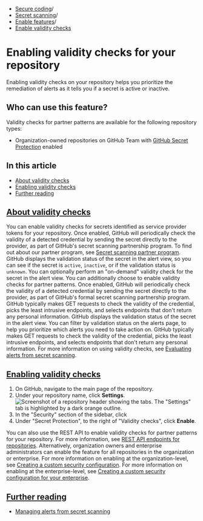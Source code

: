   * [Secure coding](https://docs.github.com/en/code-security "Secure coding")/
  * [Secret scanning](https://docs.github.com/en/code-security/secret-scanning "Secret scanning")/
  * [Enable features](https://docs.github.com/en/code-security/secret-scanning/enabling-secret-scanning-features "Enable features")/
  * [Enable validity checks](https://docs.github.com/en/code-security/secret-scanning/enabling-secret-scanning-features/enabling-validity-checks-for-your-repository "Enable validity checks")


# Enabling validity checks for your repository
Enabling validity checks on your repository helps you prioritize the remediation of alerts as it tells you if a secret is active or inactive.
## Who can use this feature?
Validity checks for partner patterns are available for the following repository types:
  * Organization-owned repositories on GitHub Team with [GitHub Secret Protection](https://docs.github.com/en/get-started/learning-about-github/about-github-advanced-security) enabled


## In this article
  * [About validity checks](https://docs.github.com/en/code-security/secret-scanning/enabling-secret-scanning-features/enabling-validity-checks-for-your-repository#about-validity-checks)
  * [Enabling validity checks](https://docs.github.com/en/code-security/secret-scanning/enabling-secret-scanning-features/enabling-validity-checks-for-your-repository#enabling-validity-checks)
  * [Further reading](https://docs.github.com/en/code-security/secret-scanning/enabling-secret-scanning-features/enabling-validity-checks-for-your-repository#further-reading)


## [About validity checks](https://docs.github.com/en/code-security/secret-scanning/enabling-secret-scanning-features/enabling-validity-checks-for-your-repository#about-validity-checks)
You can enable validity checks for secrets identified as service provider tokens for your repository. Once enabled, GitHub will periodically check the validity of a detected credential by sending the secret directly to the provider, as part of GitHub's secret scanning partnership program. To find out about our partner program, see [Secret scanning partner program](https://docs.github.com/en/code-security/secret-scanning/secret-scanning-partnership-program/secret-scanning-partner-program).
GitHub displays the validation status of the secret in the alert view, so you can see if the secret is `active`, `inactive`, or if the validation status is `unknown`. You can optionally perform an "on-demand" validity check for the secret in the alert view.
You can additionally choose to enable validity checks for partner patterns. Once enabled, GitHub will periodically check the validity of a detected credential by sending the secret directly to the provider, as part of GitHub's formal secret scanning partnership program. GitHub typically makes GET requests to check the validity of the credential, picks the least intrusive endpoints, and selects endpoints that don't return any personal information.
GitHub displays the validation status of the secret in the alert view.
You can filter by validation status on the alerts page, to help you prioritize which alerts you need to take action on.
GitHub typically makes GET requests to check the validity of the credential, picks the least intrusive endpoints, and selects endpoints that don't return any personal information.
For more information on using validity checks, see [Evaluating alerts from secret scanning](https://docs.github.com/en/code-security/secret-scanning/managing-alerts-from-secret-scanning/evaluating-alerts#checking-a-secrets-validity).
## [Enabling validity checks](https://docs.github.com/en/code-security/secret-scanning/enabling-secret-scanning-features/enabling-validity-checks-for-your-repository#enabling-validity-checks)
  1. On GitHub, navigate to the main page of the repository.
  2. Under your repository name, click **Settings**.
![Screenshot of a repository header showing the tabs. The "Settings" tab is highlighted by a dark orange outline.](https://docs.github.com/assets/cb-28260/images/help/repository/repo-actions-settings.png)
  3. In the "Security" section of the sidebar, click 
  4. Under "Secret Protection", to the right of "Validity checks", click **Enable**.


You can also use the REST API to enable validity checks for partner patterns for your repository. For more information, see [REST API endpoints for repositories](https://docs.github.com/en/rest/repos/repos#update-a-repository).
Alternatively, organization owners and enterprise administrators can enable the feature for all repositories in the organization or enterprise. For more information on enabling at the organization-level, see [Creating a custom security configuration](https://docs.github.com/en/code-security/securing-your-organization/enabling-security-features-in-your-organization/creating-a-custom-security-configuration). For more information on enabling at the enterprise-level, see [Creating a custom security configuration for your enterprise](https://docs.github.com/en/enterprise-cloud@latest/admin/managing-code-security/securing-your-enterprise/creating-a-custom-security-configuration-for-your-enterprise).
## [Further reading](https://docs.github.com/en/code-security/secret-scanning/enabling-secret-scanning-features/enabling-validity-checks-for-your-repository#further-reading)
  * [Managing alerts from secret scanning](https://docs.github.com/en/code-security/secret-scanning/managing-alerts-from-secret-scanning)


